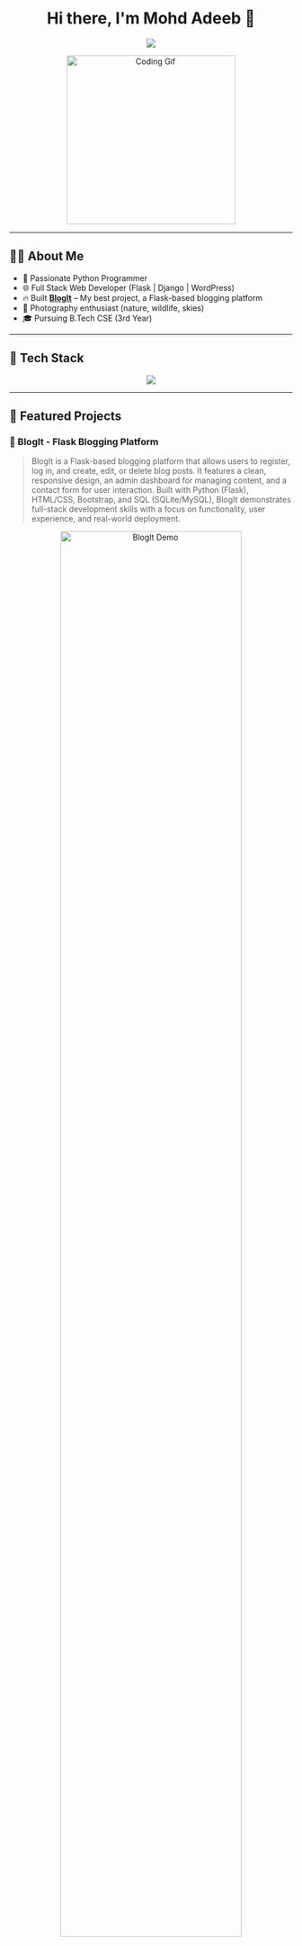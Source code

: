 <h1 align="center">Hi there, I'm Mohd Adeeb 👋</h1>
<p align="center">
  <img src="https://readme-typing-svg.herokuapp.com/?lines=Python+Developer;Full-Stack+Web+Developer;Django+%7C+Flask+%7C+WordPress+Expert;Lifelong+Learner&center=true&width=500&height=45">
</p>

<p align="center">
  <img src="https://media.giphy.com/media/qgQUggAC3Pfv687qPC/giphy.gif" width="300" alt="Coding Gif">
</p>

---

## 👨‍💻 About Me

- 🧠 Passionate Python Programmer  
- 🌐 Full Stack Web Developer (Flask | Django | WordPress)  
- 🔥 Built **[BlogIt](https://github.com/Dewolf1/BlogIt)** – My best project, a Flask-based blogging platform  
- 📸 Photography enthusiast (nature, wildlife, skies)  
- 🎓 Pursuing B.Tech CSE (3rd Year)

---

## 🚀 Tech Stack

<p align="center">
  <img src="https://skillicons.dev/icons?i=python,flask,django,html,css,bootstrap,tailwind,wordpress,mysql,git,github,vscode" />
</p>

---

## 📂 Featured Projects

### 📌 BlogIt - Flask Blogging Platform
> BlogIt is a Flask-based blogging platform that allows users to register, log in, and create, edit, or delete blog posts. It features a clean, responsive design, an admin dashboard for managing content, and a contact form for user interaction. Built with Python (Flask), HTML/CSS, Bootstrap, and SQL (SQLite/MySQL), BlogIt demonstrates full-stack development skills with a focus on functionality, user experience, and real-world deployment.


<p align="center">
  <img src="https://github.com/Dewolf1/BlogIt/raw/main/demo.gif" alt="BlogIt Demo" width="80%">
</p>

---

### 💼 WolfsBane – Digital Agency
> Offers web dev, UI/UX, hosting, and branding solutions.  
🌐 [Visit Site](https://wolfsbane.onrender.com)

---

### 🌐 WordPress Projects
- 🛒 **E-commerce** site for DryFruits   **[visit site](https://rajamasaleanddryfruits.com/)** 
- 🎨 **Branding Products** E-commerce    **[visit site](https://adwelmarketing.com/)**

---


## 📫 Let's Connect!

<p align="center">
  <a href="mailto:mdadeeb.2003@gmail.com" target="_blank"><img src="https://img.shields.io/badge/Email-D14836?style=for-the-badge&logo=gmail&logoColor=white" /></a>
  <a href="https://www.linkedin.com/in/mohd-adeeb-2b43892ab" target="_blank"><img src="https://img.shields.io/badge/LinkedIn-blue?style=for-the-badge&logo=linkedin&logoColor=white" /></a>
  <a href="https://mohdadeeb.onrender.com" target="_blank"><img src="https://img.shields.io/badge/Portfolio-222222?style=for-the-badge&logo=vercel&logoColor=white" /></a>
</p>

---

<p align="center">
  <img src="https://quotes-github-readme.vercel.app/api?type=horizontal&theme=merko" />
</p>

---

⭐ _Thanks for visiting my profile! I'm always open to learning, collaborating, and building something awesome._

